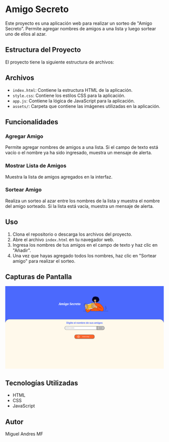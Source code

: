 # Amigo Secreto

Este proyecto es una aplicación web para realizar un sorteo de "Amigo Secreto". Permite agregar nombres de amigos a una lista y luego sortear uno de ellos al azar.

## Estructura del Proyecto

El proyecto tiene la siguiente estructura de archivos:


## Archivos

- `index.html`: Contiene la estructura HTML de la aplicación.
- `style.css`: Contiene los estilos CSS para la aplicación.
- `app.js`: Contiene la lógica de JavaScript para la aplicación.
- `assets/`: Carpeta que contiene las imágenes utilizadas en la aplicación.

## Funcionalidades

### Agregar Amigo

Permite agregar nombres de amigos a una lista. Si el campo de texto está vacío o el nombre ya ha sido ingresado, muestra un mensaje de alerta.

### Mostrar Lista de Amigos

Muestra la lista de amigos agregados en la interfaz.

### Sortear Amigo

Realiza un sorteo al azar entre los nombres de la lista y muestra el nombre del amigo sorteado. Si la lista está vacía, muestra un mensaje de alerta.

## Uso

1. Clona el repositorio o descarga los archivos del proyecto.
2. Abre el archivo `index.html` en tu navegador web.
3. Ingresa los nombres de tus amigos en el campo de texto y haz clic en "Añadir".
4. Una vez que hayas agregado todos los nombres, haz clic en "Sortear amigo" para realizar el sorteo.

## Capturas de Pantalla

![Captura de Pantalla](assets/amigo-secreto2.png)

## Tecnologías Utilizadas

- HTML
- CSS
- JavaScript

## Autor

Miguel Andres MF
